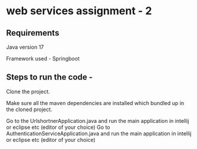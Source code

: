 # web services assignment - 2

## Requirements
Java version 17

Framework used - Springboot 

## Steps to run the code - 
Clone the project.

Make sure all the maven dependencies are installed which bundled up in the cloned project.

Go to the UrlshortnerApplication.java and run the main application in intellij or eclipse etc (editor of your choice)
Go to AuthenticationServiceApplication.java and run the main application in intellij or eclipse etc (editor of your choice)
